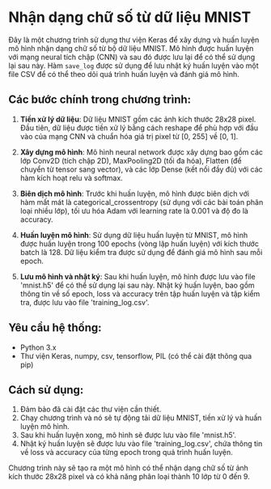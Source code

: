# Nhận dạng chữ số từ dữ liệu MNIST

Đây là một chương trình sử dụng thư viện Keras để xây dựng và huấn luyện mô hình nhận dạng chữ số từ bộ dữ liệu MNIST. Mô hình được huấn luyện với mạng neural tích chập (CNN) và sau đó được lưu lại để có thể sử dụng lại sau này. Hàm `save_log` được sử dụng để lưu nhật ký huấn luyện vào một file CSV để có thể theo dõi quá trình huấn luyện và đánh giá mô hình.

## Các bước chính trong chương trình:

1. **Tiền xử lý dữ liệu**: Dữ liệu MNIST gồm các ảnh kích thước 28x28 pixel. Đầu tiên, dữ liệu được tiền xử lý bằng cách reshape để phù hợp với đầu vào của mạng CNN và chuẩn hóa giá trị pixel từ [0, 255] về [0, 1].

2. **Xây dựng mô hình**: Mô hình neural network được xây dựng bao gồm các lớp Conv2D (tích chập 2D), MaxPooling2D (tối đa hóa), Flatten (để chuyển từ tensor sang vector), và các lớp Dense (kết nối đầy đủ) với các hàm kích hoạt relu và softmax.

3. **Biên dịch mô hình**: Trước khi huấn luyện, mô hình được biên dịch với hàm mất mát là categorical_crossentropy (sử dụng với các bài toán phân loại nhiều lớp), tối ưu hóa Adam với learning rate là 0.001 và độ đo là accuracy.

4. **Huấn luyện mô hình**: Sử dụng dữ liệu huấn luyện từ MNIST, mô hình được huấn luyện trong 100 epochs (vòng lặp huấn luyện) với kích thước batch là 128. Dữ liệu kiểm tra được sử dụng để đánh giá mô hình sau mỗi epoch.

5. **Lưu mô hình và nhật ký**: Sau khi huấn luyện, mô hình được lưu vào file 'mnist.h5' để có thể sử dụng lại sau này. Nhật ký huấn luyện, bao gồm thông tin về số epoch, loss và accuracy trên tập huấn luyện và tập kiểm tra, được lưu vào file 'training_log.csv'.

## Yêu cầu hệ thống:

- Python 3.x
- Thư viện Keras, numpy, csv, tensorflow, PIL (có thể cài đặt thông qua pip)

## Cách sử dụng:

1. Đảm bảo đã cài đặt các thư viện cần thiết.
2. Chạy chương trình và nó sẽ tự động tải dữ liệu MNIST, tiền xử lý và huấn luyện mô hình.
3. Sau khi huấn luyện xong, mô hình sẽ được lưu vào file 'mnist.h5'.
4. Nhật ký huấn luyện sẽ được lưu vào file 'training_log.csv', chứa thông tin về loss và accuracy của từng epoch trong quá trình huấn luyện.

Chương trình này sẽ tạo ra một mô hình có thể nhận dạng chữ số từ ảnh kích thước 28x28 pixel và có khả năng phân loại thành 10 lớp từ 0 đến 9.
